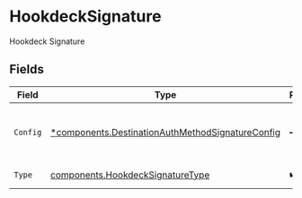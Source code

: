 # HookdeckSignature

Hookdeck Signature


## Fields

| Field                                                                                                           | Type                                                                                                            | Required                                                                                                        | Description                                                                                                     |
| --------------------------------------------------------------------------------------------------------------- | --------------------------------------------------------------------------------------------------------------- | --------------------------------------------------------------------------------------------------------------- | --------------------------------------------------------------------------------------------------------------- |
| `Config`                                                                                                        | [*components.DestinationAuthMethodSignatureConfig](../../models/shared/destinationauthmethodsignatureconfig.md) | :heavy_minus_sign:                                                                                              | Empty config for the destination's auth method                                                                  |
| `Type`                                                                                                          | [components.HookdeckSignatureType](../../models/shared/hookdecksignaturetype.md)                                | :heavy_check_mark:                                                                                              | Type of auth method                                                                                             |